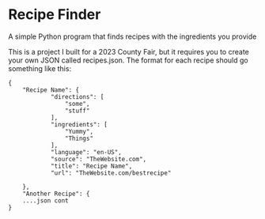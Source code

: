 # Recipe Finder
A simple Python program that finds recipes with the ingredients you provide

This is a project I built for a 2023 County Fair, but it requires you to create your own JSON called recipes.json.
The format for each recipe should go something like this:
```
{
    "Recipe Name": {
            "directions": [
                "some",
                "stuff"
            ],
            "ingredients": [
                "Yummy",
                "Things"
            ],
            "language": "en-US",
            "source": "TheWebsite.com",
            "title": "Recipe Name",
            "url": "TheWebsite.com/bestrecipe"
             
    },
    "Another Recipe": {
    ....json cont
}
```
